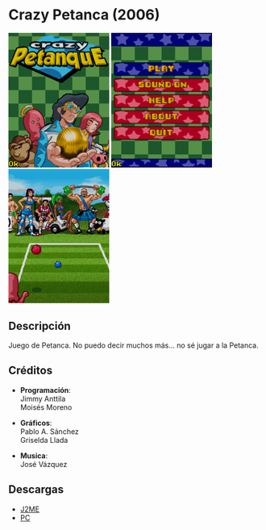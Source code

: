 # Crazy Petanca (2006)
[<img src="screenshots/Petanca_title.png" width="200"/>](screenshots/Petanca_title.png)
[<img src="screenshots/Petanca_menu.png" width="200"/>](screenshots/Petanca_menu.png)
[<img src="screenshots/Petanca_game.png" width="200"/>](screenshots/Petanca_game.png)

## Descripción
Juego de Petanca. No puedo decir muchos más... no sé jugar a la Petanca.


## Créditos
- **Programación**:<br>
Jimmy Anttila<br>
Moisés Moreno

- **Gráficos**:<br>
Pablo A. Sánchez<br>
Griselda Llada

- **Musica**:<br>
José Vázquez

## Descargas
- [J2ME](jars/j2me/Petanca_240x320.jar?raw=true)
- [PC](jars/pc/Petanca.jar?raw=true)
